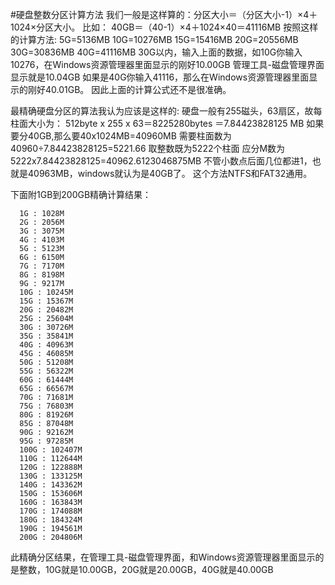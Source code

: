 
#硬盘整数分区计算方法
我们一般是这样算的：分区大小＝（分区大小-1）×4＋1024×分区大小。
比如：
40GB＝（40-1）×4＋1024×40＝41116MB
按照这样的计算方法:
  5G=5136MB
  10G=10276MB
  15G=15416MB
  20G=20556MB
  30G=30836MB
  40G=41116MB
30G以内，输入上面的数据，如10G你输入10276，在Windows资源管理器里面显示的刚好10.00GB
管理工具-磁盘管理界面显示就是10.04GB
如果是40G你输入41116，那么在Windows资源管理器里面显示的刚好40.01GB。
因此上面的计算公式还不是很准确。

最精确硬盘分区的算法我认为应该是这样的:
硬盘一般有255磁头，63扇区，故每柱面大小为：
512byte x 255 x 63＝8225280bytes ＝7.84423828125 MB
如果要分40GB,那么要40x1024MB=40960MB
需要柱面数为40960÷7.84423828125=5221.66
取整数既为5222个柱面
应分M数为5222x7.84423828125=40962.6123046875MB
不管小数点后面几位都进1，也就是40963MB，windows就认为是40GB了。
这个方法NTFS和FAT32通用。

下面附1GB到200GB精确计算结果：
```
  1G : 1028M
  2G : 2056M
  3G : 3075M
  4G : 4103M
  5G : 5123M
  6G : 6150M
  7G : 7170M
  8G : 8198M
  9G : 9217M
  10G : 10245M
  15G : 15367M
  20G : 20482M
  25G : 25604M
  30G : 30726M
  35G : 35841M
  40G : 40963M
  45G : 46085M
  50G : 51208M
  55G : 56322M
  60G : 61444M
  65G : 66567M
  70G : 71681M
  75G : 76803M
  80G : 81926M
  85G : 87048M
  90G : 92162M
  95G : 97285M
  100G : 102407M
  110G : 112644M
  120G : 122888M
  130G : 133125M
  140G : 143362M
  150G : 153606M
  160G : 163843M
  170G : 174088M
  180G : 184324M
  190G : 194561M
  200G : 204806M
```

此精确分区结果，在管理工具-磁盘管理界面，和Windows资源管理器里面显示的是整数，10G就是10.00GB，20G就是20.00GB，40G就是40.00GB

